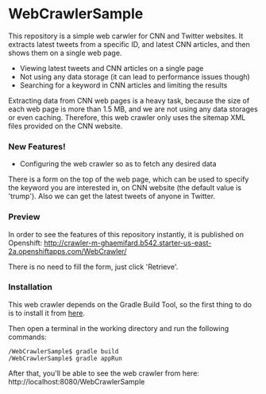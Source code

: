 # WebCrawlerSample
 
This repository is a simple web carwler for CNN and Twitter websites. It extracts latest tweets from a specific ID, and latest CNN articles, and then shows them on a single web page. 

  - Viewing latest tweets and CNN articles on a single page
  - Not using any data storage (it can lead to performance issues though)
  - Searching for a keyword in CNN articles and limiting the results

Extracting data from CNN web pages is a heavy task, because the size of each web page is more than 1.5 MB, and we are not using any data storages or even caching. Therefore, this web crawler only uses the sitemap XML files provided on the CNN website.  

### New Features!

  - Configuring the web crawler so as to fetch any desired data 

There is a form on the top of the web page, which can be used to specify the keyword you are interested in, on CNN website (the default value is 'trump'). Also we can get the latest tweets of anyone in Twitter.

### Preview

In order to see the features of this repository instantly, it is published on Openshift: http://crawler-m-ghaemifard.b542.starter-us-east-2a.openshiftapps.com/WebCrawler/

There is no need to fill the form, just click 'Retrieve'.

### Installation

This web crawler depends on the Gradle Build Tool, so the first thing to do is to install it from [here](https://gradle.org/install/).

Then open a terminal in the working directory and run the following commands:

``` 
/WebCrawlerSample$ gradle build
/WebCrawlerSample$ gradle appRun
```

After that, you'll be able to see the web crawler from here: http://localhost:8080/WebCrawlerSample

 
